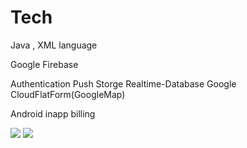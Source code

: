 # Tech
Java , XML language

Google Firebase

Authentication
Push
Storge
Realtime-Database
Google CloudFlatForm(GoogleMap)

Android inapp billing

<img src="https://user-images.githubusercontent.com/37282131/83721042-42c7db80-a675-11ea-8b7a-378e06f58256.png" ></img>
<img src="https://user-images.githubusercontent.com/37282131/83721265-b0740780-a675-11ea-8fcf-5040123794ab.png" ></img>
